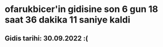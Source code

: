 # ofarukbicer'in gidisine son 6 gun 18 saat 36 dakika 11 saniye kaldi

## Gidis tarihi: 30.09.2022 :(